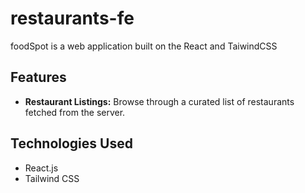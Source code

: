 # restaurants-fe

foodSpot is a web application built on the React and TaiwindCSS

## Features

- **Restaurant Listings:** Browse through a curated list of restaurants fetched from the server.

## Technologies Used

- React.js
- Tailwind CSS
